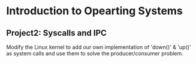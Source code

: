 # Introduction to Opearting Systems
## Project2: Syscalls and IPC

Modify the Linux kernel to add our own implementation of 'down()' & 'up()' as system calls and use them to solve the producer/consumer problem. 
